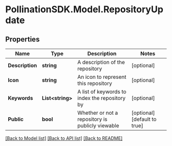 
# PollinationSDK.Model.RepositoryUpdate

## Properties

Name | Type | Description | Notes
------------ | ------------- | ------------- | -------------
**Description** | **string** | A description of the repository | [optional] 
**Icon** | **string** | An icon to represent this repository | [optional] 
**Keywords** | **List&lt;string&gt;** | A list of keywords to index the repository by | [optional] 
**Public** | **bool** | Whether or not a repository is publicly viewable | [optional] [default to true]

[[Back to Model list]](../README.md#documentation-for-models)
[[Back to API list]](../README.md#documentation-for-api-endpoints)
[[Back to README]](../README.md)


